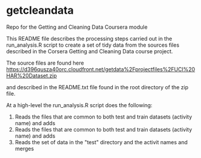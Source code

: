 # getcleandata
Repo for the Getting and Cleaning Data Coursera module

This README file describes the processing steps carried out in the run_analysis.R script to create a set of tidy data from the sources files described in the Corsera Getting and Cleaning Data course project.

The source files are found here https://d396qusza40orc.cloudfront.net/getdata%2Fprojectfiles%2FUCI%20HAR%20Dataset.zip 

and described in the README.txt file found in the root directory of the zip file.

At a high-level the run_analysis.R script does the following:
1. Reads the files that are common to both test and train datasets (activity name) and adds
1. Reads the files that are common to both test and train datasets (activity name) and adds
2. Reads the set of data in the "test" directory and the activit names and merges
